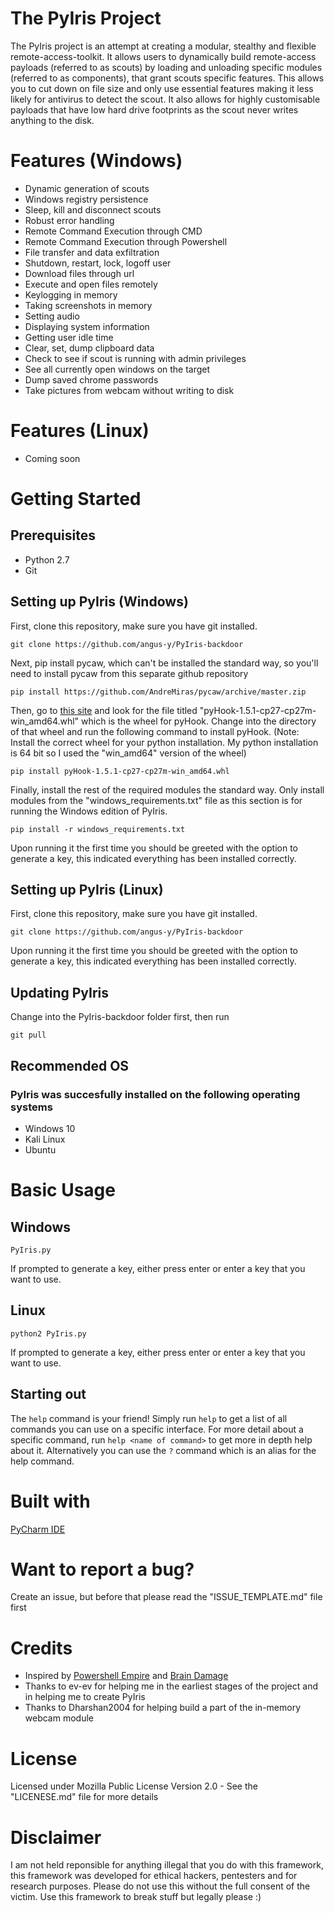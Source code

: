 # The PyIris Project
The PyIris project is an attempt at creating a modular, stealthy and flexible remote-access-toolkit. It allows users to 
dynamically build remote-access payloads (referred to as scouts) by loading and unloading specific modules (referred to as components), 
that grant scouts specific features. This allows you to cut down on file size and only use essential features making it
less likely for antivirus to detect the scout. It also allows for highly customisable payloads that have low hard drive footprints as 
the scout never writes anything to the disk.

# Features (Windows)
- Dynamic generation of scouts
- Windows registry persistence
- Sleep, kill and disconnect scouts
- Robust error handling
- Remote Command Execution through CMD
- Remote Command Execution through Powershell
- File transfer and data exfiltration
- Shutdown, restart, lock, logoff user
- Download files through url
- Execute and open files remotely
- Keylogging in memory
- Taking screenshots in memory
- Setting audio
- Displaying system information
- Getting user idle time
- Clear, set, dump clipboard data
- Check to see if scout is running with admin privileges
- See all currently open windows on the target
- Dump saved chrome passwords
- Take pictures from webcam without writing to disk

# Features (Linux)
- Coming soon

# Getting Started
## Prerequisites
- Python 2.7
- Git

## Setting up PyIris (Windows)

First, clone this repository, make sure you have git installed.

```git clone https://github.com/angus-y/PyIris-backdoor```

Next, pip install pycaw, which can't be installed the standard way, so you'll need to install pycaw from this separate github repository

```pip install https://github.com/AndreMiras/pycaw/archive/master.zip```

Then, go to [this site](https://www.lfd.uci.edu/~gohlke/pythonlibs/) and look for the file titled "pyHook-1.5.1-cp27-cp27m-
win_amd64.whl" which is the wheel for pyHook. Change into the directory of that wheel and run the following command to install pyHook. 
(Note: Install the correct wheel for your python installation. My python installation is 64 bit so I used the "win_amd64" version of the 
wheel)

```pip install pyHook-1.5.1-cp27-cp27m-win_amd64.whl```

Finally, install the rest of the required modules the standard way. Only install modules from the "windows_requirements.txt" file as
this section is for running the Windows edition of PyIris.

```pip install -r windows_requirements.txt```

Upon running it the first time you should be greeted with the option to generate a key, this indicated everything has been installed
correctly.

## Setting up PyIris (Linux)

First, clone this repository, make sure you have git installed.

```git clone https://github.com/angus-y/PyIris-backdoor```

Upon running it the first time you should be greeted with the option to generate a key, this indicated everything has been installed
correctly.

## Updating PyIris
Change into the PyIris-backdoor folder first, then run

```git pull```

## Recommended OS
### PyIris was succesfully installed on the following operating systems
- Windows 10
- Kali Linux
- Ubuntu

# Basic Usage
## Windows

```PyIris.py```

If prompted to generate a key, either press enter or enter a key that you want to use.

## Linux

```python2 PyIris.py```

If prompted to generate a key, either press enter or enter a key that you want to use.

## Starting out
The ```help``` command is your friend! Simply run ```help``` to get a list of all commands you can use on a specific interface. For more 
detail about a specific command, run ```help <name of command>``` to get more in depth help about it. Alternatively you can use the 
```?``` command which is an alias for the help command. 

# Built with
[PyCharm IDE](https://www.jetbrains.com/pycharm/)

# Want to report a bug?
Create an issue, but before that please read the "ISSUE_TEMPLATE.md" file first

# Credits
- Inspired by [Powershell Empire](https://github.com/EmpireProject/Empire) and [Brain Damage](https://github.com/mehulj94/BrainDamage)
- Thanks to ev-ev for helping me in the earliest stages of the project and in helping me to create PyIris
- Thanks to Dharshan2004 for helping build a part of the in-memory webcam module

# License
Licensed under Mozilla Public License Version 2.0 - See the "LICENESE.md" file for more details

# Disclaimer
I am not held reponsible for anything illegal that you do with this framework, this framework was developed for ethical hackers, 
pentesters and for research purposes. Please do not use this without the full consent of the victim. Use this framework to break stuff 
but legally please :)
